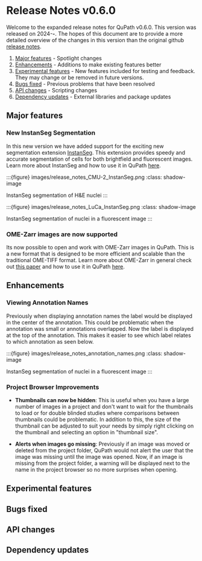 # Release Notes v0.6.0

Welcome to the expanded release notes for QuPath v0.6.0. This version was released on 2024-**-**. The hopes of this document are to provide a more detailed overview of the changes in this version than the original github [release notes](https://github.com/qupath/qupath/blob/main/CHANGELOG.md).

1. [Major features](../reference/release_notes.html#major-features) - Spotlight changes
2. [Enhancements](../reference/release_notes.html#enhancements) - Additions to make existing features better
3. [Experimental features](../reference/release_notes.html#experimental-featuress) -  New features included for testing and feedback. They may change or be removed in future versions.
4. [Bugs fixed](../reference/release_notes.html#experimental-features) - Previous problems that have been resolved
5. [API changes](../reference/release_notes.html#api-changess) - Scripting changes
6. [Dependency updates](../reference/release_notes.html#dependency-updates) - External libraries and package updates

## Major features
### New InstanSeg Segmentation
In this new version we have added support for the exciting new segmentation extension [InstanSeg](https://github.com/qupath/qupath-extension-instanseg). This extension provides speedy and accurate segmentation of cells for both brightfield and fluorescent images. Learn more about InstanSeg and how to use it in QuPath [here](../deep/instanseg.md).

:::{figure} images/release_notes_CMU-2_InstanSeg.png
:class: shadow-image

InstanSeg segmentation of H&E nuclei
:::

:::{figure} images/release_notes_LuCa_InstanSeg.png
:class: shadow-image

InstanSeg segmentation of nuclei in a fluorescent image
:::

### OME-Zarr images are now supported
Its now possible to open and work with OME-Zarr images in QuPath. This is a new format that is designed to be more efficient and scalable than the traditional OME-TIFF format. Learn more about OME-Zarr in general check out [this paper](https://link.springer.com/article/10.1007/s00418-023-02209-1) and how to use it in QuPath [here](../reference/ome_zarr.md).

## Enhancements

### Viewing Annotation Names
Previously when displaying annotation names the label would be displayed in the center of the annotation. This could be problematic when the annotation was small or annotations overlapped. Now the label is displayed at the top of the annotation. This makes it easier to see which label relates to which annotation as seen below.

:::{figure} images/release_notes_annotation_names.png
:class: shadow-image

InstanSeg segmentation of nuclei in a fluorescent image
:::

### Project Browser Improvements
* **Thumbnails can now be hidden**: This is useful when you have a large number of images in a project and don't want to wait for the thumbnails to load or for double blinded studies where comparisons between thumbnails could be problematic. In addition to this, the size of the thumbnail can be adjusted to suit your needs by simply right clicking on the thumbnail and selecting an option in "thumbnail size".

* **Alerts when images go missing**: Previously if an image was moved or deleted from the project folder, QuPath would not alert the user that the image was missing until the image was opened. Now, if an image is missing from the project folder, a warning will be displayed next to the name in the project browser so no more surprises when opening.

## Experimental features

## Bugs fixed

## API changes

## Dependency updates